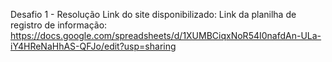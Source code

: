 Desafio 1 - Resolução
Link do site disponibilizado:
Link da planilha de registro de informação: https://docs.google.com/spreadsheets/d/1XUMBCiqxNoR54I0nafdAn-ULa-iY4HReNaHhAS-QFJo/edit?usp=sharing
